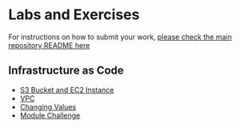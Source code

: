 # Labs and Exercises

For instructions on how to submit your work, [please check the main repository README here](/README.md#exercises)

## Infrastructure as Code

- [S3 Bucket and EC2 Instance](/classes/04class/exercises/c04-iac01/README.md)
- [VPC](/classes/04class/exercises/c04-iac02/README.md)
- [Changing Values](/classes/04class/exercises/c04-iac03/README.md)
- [Module Challenge](/classes/04class/exercises/c04-iac04/README.md)
